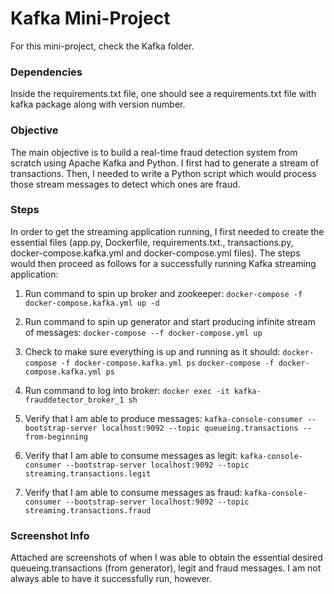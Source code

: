 # Kafka Mini-Project

For this mini-project, check the Kafka folder.

### Dependencies
Inside the requirements.txt file, one should see a requirements.txt file with kafka package along with version number.

### Objective
The main objective is to build a real-time fraud detection system from scratch using Apache Kafka and Python. I first had to generate a stream of transactions. Then, I needed to write a Python script which would process those stream messages to detect which ones are fraud.

### Steps
In order to get the streaming application running, I first needed to create the essential files (app.py, Dockerfile, requirements.txt., transactions.py, docker-compose.kafka.yml and docker-compose.yml files). The steps would then proceed as follows for a successfully running Kafka streaming application:

1. Run command to spin up broker and zookeeper:
```docker-compose -f docker-compose.kafka.yml up -d```

2. Run command to spin up generator and start producing infinite stream of messages:
```docker-compose --f docker-compose.yml up```

3. Check to make sure everything is up and running as it should:
```docker-compose -f docker-compose.kafka.yml ps```
```docker-compose -f docker-compose.kafka.yml ps```

4. Run command to log into broker:
```docker exec -it kafka-frauddetector_broker_1 sh```

5. Verify that I am able to produce messages:
```kafka-console-consumer --bootstrap-server localhost:9092 --topic queueing.transactions --from-beginning```

6. Verify that I am able to consume messages as legit:
```kafka-console-consumer --bootstrap-server localhost:9092 --topic streaming.transactions.legit```

7. Verify that I am able to consume messages as fraud:
```kafka-console-consumer --bootstrap-server localhost:9092 --topic streaming.transactions.fraud```


### Screenshot Info
Attached are screenshots of when I was able to obtain the essential desired queueing.transactions (from generator), legit and fraud messages. I am not always able to have it successfully run, however.

